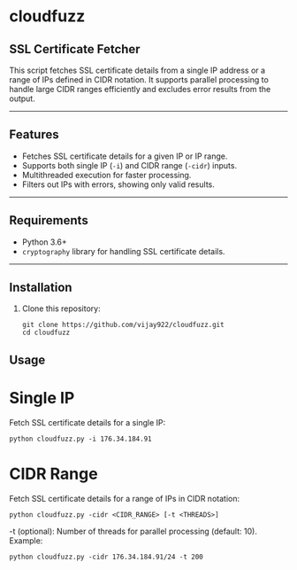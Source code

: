 # cloudfuzz

## SSL Certificate Fetcher

This script fetches SSL certificate details from a single IP address or a range of IPs defined in CIDR notation. It supports parallel processing to handle large CIDR ranges efficiently and excludes error results from the output.

---

## Features
- Fetches SSL certificate details for a given IP or IP range.
- Supports both single IP (`-i`) and CIDR range (`-cidr`) inputs.
- Multithreaded execution for faster processing.
- Filters out IPs with errors, showing only valid results.

---

## Requirements
- Python 3.6+
- `cryptography` library for handling SSL certificate details.

---

## Installation
1. Clone this repository:
   ```
   git clone https://github.com/vijay922/cloudfuzz.git
   cd cloudfuzz
   ```

## Usage
# Single IP
Fetch SSL certificate details for a single IP:

```
python cloudfuzz.py -i 176.34.184.91
```

# CIDR Range
Fetch SSL certificate details for a range of IPs in CIDR notation:
```
python cloudfuzz.py -cidr <CIDR_RANGE> [-t <THREADS>]
```
-t (optional): Number of threads for parallel processing (default: 10).
Example:

```
python cloudfuzz.py -cidr 176.34.184.91/24 -t 200
```
